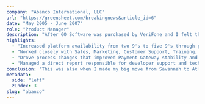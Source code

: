 ```yaml
---
company: "Abanco International, LLC"
url: "https://greensheet.com/breakingnews&article_id=6"
date: "May 2005 - June 2007"
role: "Product Manager"
description: "After GO Software was purchased by VeriFone and I felt the culture change wasn't for me, I followed a sales colleague I had worked closely with at GO Software to Abanco:"
highlights:
  - "Increased platform availability from two 9's to five 9's through process improvement and monitoring tools"
  - "Worked closely with Sales, Marketing, Customer Support, Training, and IT teams"
  - "Drove process changes that improved Payment Gateway stability and reliability"
  - "Managed a direct report responsible for developer support and technical escalations"
conclusion: "This was also when I made my big move from Savannah to Atlanta - much easier to fly direct from Atlanta to Chicago than from Savannah!"
metadata:
  side: "left"
  zIndex: 3
slug: "abanco"
---
```

